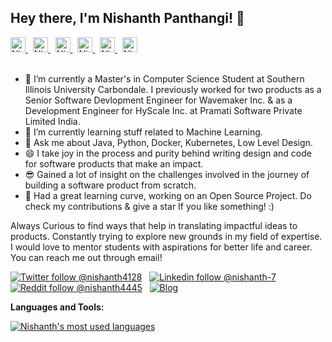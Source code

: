 ## Hey there, I'm Nishanth Panthangi! 👋

<a href="https://twitter.com/nishanth4128">
  <img alt="Nishanth's Twitter" width="24px" src="https://static.cdnlogo.com/logos/t/96/twitter-icon.svg" />
</a> &nbsp;
<a href="https://linkedin.com/in/pnishanth">
  <img alt="Nishanth's Linkdein" width="24px" src="https://upload.wikimedia.org/wikipedia/commons/e/e9/Linkedin_icon.svg" />
</a> &nbsp;
<a href="https://stackoverflow.com/users/6969861/nishanth-panthangi">
  <img alt="Nishanth's StackOverflow" width="24px" src="https://upload.wikimedia.org/wikipedia/commons/e/ef/Stack_Overflow_icon.svg" />
</a> &nbsp;
<a href="https://www.reddit.com/user/nishanth4445">
  <img alt="Nishanth's Reddit" width="24px" src="https://www.vectorico.com/wp-content/uploads/2018/08/Reddit-logo-300x300.png" />
</a> &nbsp;
<a href="https://www.facebook.com/rajeevhub/">
  <img alt="Nishanth's Facebook" width="24px" src="https://upload.wikimedia.org/wikipedia/commons/5/51/Facebook_f_logo_%282019%29.svg" />
</a>  &nbsp;
<a href="https://instagram.com/nishanth.07/">
  <img alt="Nishanth's Instagram" width="24px" src="https://upload.wikimedia.org/wikipedia/commons/e/e7/Instagram_logo_2016.svg" />
</a>
<br/>
<br/>

- 🔭 I’m currently a Master's in Computer Science Student at Southern Illinois University Carbondale. I previously worked for two products as a Senior Software Devlopment Engineer for Wavemaker Inc. & as a Development Engineer for HyScale Inc. at Pramati Software Private Limited India.
- 🌱 I’m currently learning stuff related to Machine Learning.
- 💬 Ask me about Java, Python, Docker, Kubernetes, Low Level Design.
- 😄 I take joy in the process and purity behind writing design and code for software products that make an impact.
- 😎 Gained a lot of insight on the challenges involved in the journey of building a software product from scratch.
- 💪 Had a great learning curve, working on an Open Source Project. Do check my contributions & give a star If you like something! :)

Always Curious to find ways that help in translating impactful ideas to products.
Constantly trying to explore new grounds in my field of expertise.
I would love to mentor students with aspirations for better life and career. You can reach me out through email!

[![Twitter follow @nishanth4128](https://img.shields.io/twitter/follow/nishanth4128?style=social)](https://twitter.com/nishanth4128) &nbsp;
[![Linkedin follow @nishanth-7](https://img.shields.io/badge/-nishanth-blue?style=flat-square&logo=Linkedin&logoColor=white&link=https://www.linkedin.com/in/nishanth-7/)](https://www.linkedin.com/in/nishanth-7/) &nbsp;
[![Reddit follow @nishanth4445](https://img.shields.io/reddit/user-karma/link/nishanth4445?label=nishanth4445&style=social)](https://www.reddit.com/user/nishanth4445) &nbsp;
[![Blog](https://img.shields.io/badge/Blog-nishanth.hashnode.dev-brightgreen)](https://nishanth.hashnode.dev)

**Languages and Tools:**  

<a href="https://github.com/Nishanthnishu">
  <img align="center" src="https://github-readme-stats.vercel.app/api/top-langs/?username=Nishanth-Panthangi&theme=light&count_private=true&layout=compact" alt="Nishanth's most used languages" />
</a>

